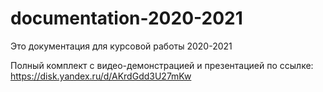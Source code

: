 # documentation-2020-2021
Это документация для курсовой работы 2020-2021

Полный комплект с видео-демонстрацией и презентацией по ссылке: https://disk.yandex.ru/d/AKrdGdd3U27mKw
